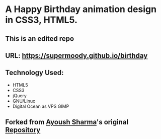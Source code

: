 # A Happy Birthday animation design in CSS3, HTML5.

## This is an edited repo

## URL: https://supermoody.github.io/birthday

## Technology Used: 
* HTML5 
* CSS3 
* jQuery  
* GNU/Linux 
* Digital Ocean as VPS GIMP

## Forked from [Ayoush Sharma](https://github.com/ayusharma)'s original [Repository](https://github.com/ayusharma/birthday)

